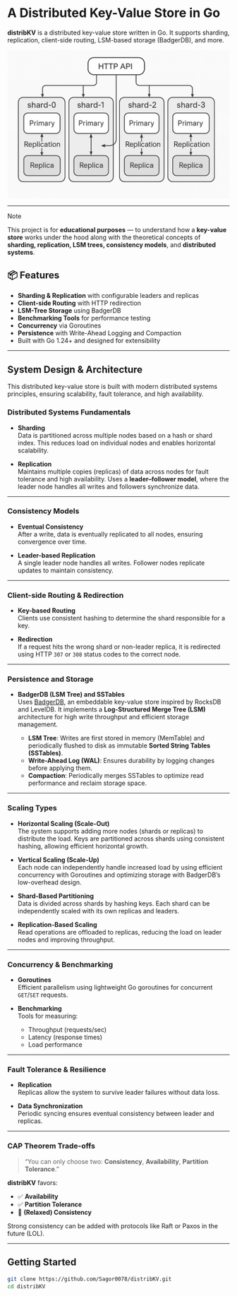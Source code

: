 
# A Distributed Key-Value Store in Go

**distribKV** is a distributed key-value store written in Go. It supports sharding, replication, client-side routing, LSM-based storage (BadgerDB), and more.

[![Directory docs](img/replica.png)](https://github.com/Sagor0078/distribKV)

---

> [!NOTE]
> This project is for **educational purposes** — to understand how a **key-value store** works under the hood along with the theoretical concepts of **sharding, replication, LSM trees, consistency models**, and **distributed systems**.


## 📦 Features

- **Sharding & Replication** with configurable leaders and replicas
- **Client-side Routing** with HTTP redirection
- **LSM-Tree Storage** using BadgerDB
- **Benchmarking Tools** for performance testing
- **Concurrency** via Goroutines
- **Persistence** with Write-Ahead Logging and Compaction
- Built with Go 1.24+ and designed for extensibility

---

## System Design & Architecture

This distributed key-value store is built with modern distributed systems principles, ensuring scalability, fault tolerance, and high availability.

### Distributed Systems Fundamentals

- **Sharding**  
  Data is partitioned across multiple nodes based on a hash or shard index. This reduces load on individual nodes and enables horizontal scalability.

- **Replication**  
  Maintains multiple copies (replicas) of data across nodes for fault tolerance and high availability. Uses a **leader–follower model**, where the leader node handles all writes and followers synchronize data.

---

### Consistency Models

- **Eventual Consistency**  
  After a write, data is eventually replicated to all nodes, ensuring convergence over time.

- **Leader-based Replication**  
  A single leader node handles all writes. Follower nodes replicate updates to maintain consistency.

---

### Client-side Routing & Redirection

- **Key-based Routing**  
  Clients use consistent hashing to determine the shard responsible for a key.

- **Redirection**  
  If a request hits the wrong shard or non-leader replica, it is redirected using HTTP `307` or `308` status codes to the correct node.

---

### Persistence and Storage

- **BadgerDB (LSM Tree) and SSTables**  
  Uses [BadgerDB](https://github.com/dgraph-io/badger), an embeddable key-value store inspired by RocksDB and LevelDB. It implements a **Log-Structured Merge Tree (LSM)** architecture for high write throughput and efficient storage management.

  - **LSM Tree**: Writes are first stored in memory (MemTable) and periodically flushed to disk as immutable **Sorted String Tables (SSTables)**.
  - **Write-Ahead Log (WAL)**: Ensures durability by logging changes before applying them.
  - **Compaction**: Periodically merges SSTables to optimize read performance and reclaim storage space.


---

### Scaling Types

- **Horizontal Scaling (Scale-Out)**  
  The system supports adding more nodes (shards or replicas) to distribute the load. Keys are partitioned across shards using consistent hashing, allowing efficient horizontal growth.

- **Vertical Scaling (Scale-Up)**  
  Each node can independently handle increased load by using efficient concurrency with Goroutines and optimizing storage with BadgerDB’s low-overhead design.

- **Shard-Based Partitioning**  
  Data is divided across shards by hashing keys. Each shard can be independently scaled with its own replicas and leaders.

- **Replication-Based Scaling**  
  Read operations are offloaded to replicas, reducing the load on leader nodes and improving throughput.

---

### Concurrency & Benchmarking

- **Goroutines**  
  Efficient parallelism using lightweight Go goroutines for concurrent `GET`/`SET` requests.

- **Benchmarking**  
  Tools for measuring:
  - Throughput (requests/sec)
  - Latency (response times)
  - Load performance

---

### Fault Tolerance & Resilience

- **Replication**  
  Replicas allow the system to survive leader failures without data loss.

- **Data Synchronization**  
  Periodic syncing ensures eventual consistency between leader and replicas.

---

### CAP Theorem Trade-offs

> “You can only choose two: **Consistency**, **Availability**, **Partition Tolerance**.”

**distribKV** favors:

- ✅ **Availability**
- ✅ **Partition Tolerance**
- 🚫 **(Relaxed) Consistency**

Strong consistency can be added with protocols like Raft or Paxos in the future (LOL).

---

## Getting Started

```bash
git clone https://github.com/Sagor0078/distribKV.git
cd distribKV
```

